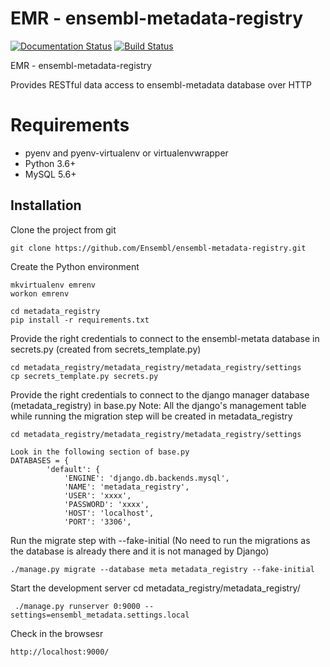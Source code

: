 EMR - ensembl-metadata-registry
===============================


[![Documentation Status](https://readthedocs.org/projects/ensembl-metadata-registry/badge/?version=latest)](http://ensembl-metadata-registry.readthedocs.io/en/latest/?badge=latest) [![Build Status](https://travis-ci.org/Ensembl/ensembl-metadata-registry.svg?branch=master)](https://travis-ci.org/Ensembl/ensembl-metadata-registry)

EMR - ensembl-metadata-registry

Provides RESTful data access to ensembl-metadata database over HTTP


# Requirements
- pyenv and pyenv-virtualenv or virtualenvwrapper
- Python 3.6+
- MySQL 5.6+


Installation
------------
Clone the project from git

```
git clone https://github.com/Ensembl/ensembl-metadata-registry.git
```

Create the Python environment

```
mkvirtualenv emrenv
workon emrenv

cd metadata_registry
pip install -r requirements.txt 

```

Provide the right credentials to connect to the ensembl-metata database in secrets.py (created from secrets_template.py)

```
cd metadata_registry/metadata_registry/metadata_registry/settings
cp secrets_template.py secrets.py

```

Provide the right credentials to connect to the django manager database (metadata_registry) in base.py
Note: All the django's management table while running the migration step will be created in metadata_registry
```
cd metadata_registry/metadata_registry/metadata_registry/settings

Look in the following section of base.py
DATABASES = {
        'default': {
            'ENGINE': 'django.db.backends.mysql',
            'NAME': 'metadata_registry',
            'USER': 'xxxx',
            'PASSWORD': 'xxxx',
            'HOST': 'localhost',
            'PORT': '3306',

```



Run the migrate step with --fake-initial (No need to run the migrations as the database is already there and it is not managed by Django)
```
./manage.py migrate --database meta metadata_registry --fake-initial
```

Start the development server
cd metadata_registry/metadata_registry/
```
 ./manage.py runserver 0:9000 --settings=ensembl_metadata.settings.local
```

Check in the browsesr
```
http://localhost:9000/
```


